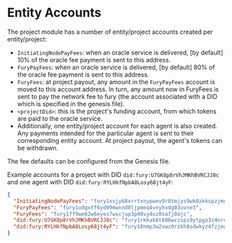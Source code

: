 # Entity Accounts

The project module has a number of entity/project accounts created per
entity/project:

- `InitiatingNodePayFees`: when an oracle service is delivered, \[by default\] 10% of
  the oracle fee payment is sent to this address.
- `FuryPayFees`: when an oracle service is delivered, \[by default\] 80% of the
  oracle fee payment is sent to this address.
- `FuryFees`: at project payout, any amount in the `FuryPayFees` account is moved to this
  account address. In turn, any amount now in FuryFees is sent to pay the network fee to fury (the account associated with a DID which is
  specified in the genesis file).
- `<projectDid>`: this is the project's funding account, from which tokens
  are paid to the oracle service.
- Additionally, one entity/project account for each agent is also created. Any
  payments intended for the particular agent is sent to their corresponding
  entity account. At project payout, the agent's tokens can be withdrawn.

The fee defaults can be configured from the Genesis file.

Example accounts for a project with DID `did:fury:U7GK8p8rVhJMKhBVRCJJ8c` and one
agent with DID `did:fury:RYLHkfNpbA8Losy68jt4yF`:

```json
{
  "InitiatingNodePayFees": "fury1xvjy68xrrtxnypwev9r8tmjys9wk0zkkspzjmq",
  "FuryPayFees": "fury1udgxtf6yd09mwnnd0ljpmeq4vnyhxdg03uvne3",
  "FuryFees": "fury1ff9we62w6eyes7wscjup3p40vy4uz0sa7j0ajc",
  "did:fury:U7GK8p8rVhJMKhBVRCJJ8c": "fury1rmkak6t606wczsps9ytpga3z4nre4z3nwc04p8",
  "did:fury:RYLHkfNpbA8Losy68jt4yF": "fury18nmp3w2xwz0rzkh8sdwkyz4fzjegemtx9vw3ky"
}
```
